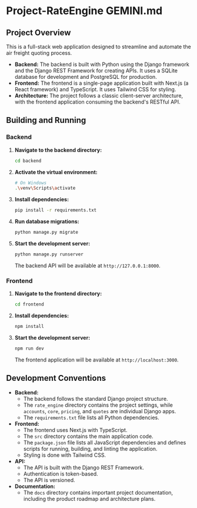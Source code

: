 # Project-RateEngine GEMINI.md

## Project Overview

This is a full-stack web application designed to streamline and automate the air freight quoting process.

*   **Backend:** The backend is built with Python using the Django framework and the Django REST Framework for creating APIs. It uses a SQLite database for development and PostgreSQL for production.
*   **Frontend:** The frontend is a single-page application built with Next.js (a React framework) and TypeScript. It uses Tailwind CSS for styling.
*   **Architecture:** The project follows a classic client-server architecture, with the frontend application consuming the backend's RESTful API.

## Building and Running

### Backend

1.  **Navigate to the backend directory:**
    ```bash
    cd backend
    ```
2.  **Activate the virtual environment:**
    ```bash
    # On Windows
    .\venv\Scripts\activate
    ```
3.  **Install dependencies:**
    ```bash
    pip install -r requirements.txt
    ```
4.  **Run database migrations:**
    ```bash
    python manage.py migrate
    ```
5.  **Start the development server:**
    ```bash
    python manage.py runserver
    ```
    The backend API will be available at `http://127.0.0.1:8000`.

### Frontend

1.  **Navigate to the frontend directory:**
    ```bash
    cd frontend
    ```
2.  **Install dependencies:**
    ```bash
    npm install
    ```
3.  **Start the development server:**
    ```bash
    npm run dev
    ```
    The frontend application will be available at `http://localhost:3000`.

## Development Conventions

*   **Backend:**
    *   The backend follows the standard Django project structure.
    *   The `rate_engine` directory contains the project settings, while `accounts`, `core`, `pricing`, and `quotes` are individual Django apps.
    *   The `requirements.txt` file lists all Python dependencies.
*   **Frontend:**
    *   The frontend uses Next.js with TypeScript.
    *   The `src` directory contains the main application code.
    *   The `package.json` file lists all JavaScript dependencies and defines scripts for running, building, and linting the application.
    *   Styling is done with Tailwind CSS.
*   **API:**
    *   The API is built with the Django REST Framework.
    *   Authentication is token-based.
    *   The API is versioned.
*   **Documentation:**
    *   The `docs` directory contains important project documentation, including the product roadmap and architecture plans.

